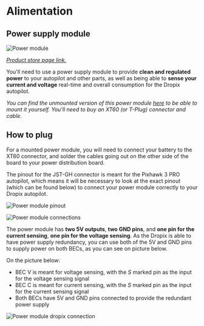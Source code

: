 # Alimentation

## Power supply module

![Power module](https://github.com/drotek/dropix-user-guide/tree/ca9b0b8ce7017adbce2d4b0a6b715497d63cadf8/main/images/alim.jpg?raw=true)

[_Product store page link._](https://drotek.com/shop/en/home/809-voltage-current-53v-power-supply-mounted.html)

You'll need to use a power supply module to provide **clean and regulated power** to your autopilot and other parts, as well as being able to **sense your current and voltage** real-time and overall consumption for the Dropix autopilot.

_You can find the unmounted version of this power module_ [_here_](https://drotek.com/shop/en/home/806-voltage-current-power-supply.html) _to be able to mount it yourself. You'll need to buy an XT60 \(or T-Plug\) connector and cable._

## How to plug

For a mounted power module, you will need to connect your battery to the XT60 connector, and solder the cables going out on the other side of the board to your power distribution board.

The pinout for the JST-GH connector is meant for the Pixhawk 3 PRO autopilot, which means it will be necessary to look at the exact pinout \(which can be found below\) to connect your power module correctly to your Dropix autopilot.

![Power module pinout](https://github.com/drotek/dropix-user-guide/tree/ca9b0b8ce7017adbce2d4b0a6b715497d63cadf8/main/images/pinoutacs.png?raw=true)

![Power module connections](https://github.com/drotek/dropix-user-guide/tree/ca9b0b8ce7017adbce2d4b0a6b715497d63cadf8/main/images/acsplug.png?raw=true)

The power module has **two 5V outputs**, **two GND pins**, and **one pin for the current sensing**, **one pin for the voltage sensing**. As the Dropix is able to have power supply redundancy, you can use both of the 5V and GND pins to supply power on both BECs, as you can see on picture below.

On the picture below:

* BEC V is meant for voltage sensing, with the _S_ marked pin as the input for the voltage sensing signal
* BEC C is meant for current sensing, with the _S_ marked pin as the input for the current sensing signal
* Both BECs have 5V and GND pins connected to provide the redundant power supply

![Power module dropix connection](https://github.com/drotek/dropix-user-guide/tree/ca9b0b8ce7017adbce2d4b0a6b715497d63cadf8/main/images/acsplugged.jpg?raw=true)

